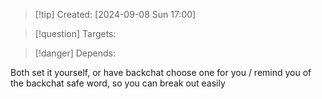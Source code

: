 
>[!tip] Created: [2024-09-08 Sun 17:00]

>[!question] Targets: 

>[!danger] Depends: 

Both set it yourself, or have backchat choose one for you / remind you of the backchat safe word, so you can break out easily